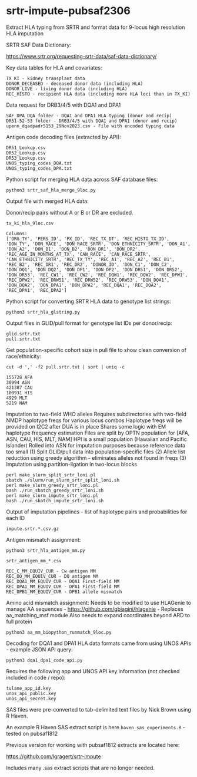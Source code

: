 # srtr-impute-pubsaf2306
Extract HLA typing from SRTR and format data for 9-locus high resolution HLA imputation


SRTR SAF Data Dictionary:

https://www.srtr.org/requesting-srtr-data/saf-data-dictionary/


Key data tables for HLA and covariates:

```
TX_KI - kidney transplant data
DONOR_DECEASED - deceased donor data (including HLA)
DONOR_LIVE - living donor data (including HLA)
REC_HISTO - recipient HLA data (including more HLA loci than in TX_KI)
```

Data request for DRB3/4/5 with DQA1 and DPA1

```
SAF_DPA_DQA folder - DQA1 and DPA1 HLA typing (donor and recip)
DR51-52-53 folder - DRB3/4/5 with DQA1 and DPA1 (donor and recip)
upenn_dqadpadr5153_29Nov2023.csv - File with encoded typing data 
```

Antigen code decoding files (extracted by API):

```
DR51_Lookup.csv
DR52_Lookup.csv
DR53_Lookup.csv
UNOS_typing_codes_DQA.txt
UNOS_typing_codes_DPA.txt
```


Python script for merging HLA data across SAF database files:

```
python3 srtr_saf_hla_merge_9loc.py
```


Output file with merged HLA data:

Donor/recip pairs without A or B or DR are excluded.

```
tx_ki_hla_9loc.csv

Columns:
['ORG_TY', 'PERS_ID', 'PX_ID', 'REC_TX_DT', 'REC_HISTO_TX_ID', 'DON_TY', 'DON_RACE', 'DON_RACE_SRTR', 'DON_ETHNICITY_SRTR', 'DON_A1', 'DON_A2', 'DON_B1', 'DON_B2', 'DON_DR1', 'DON_DR2', 'REC_AGE_IN_MONTHS_AT_TX', 'CAN_RACE', 'CAN_RACE_SRTR', 'CAN_ETHNICITY_SRTR', 'REC_TX_TY', 'REC_A1', 'REC_A2', 'REC_B1', 'REC_B2', 'REC_DR1', 'REC_DR2', 'DONOR_ID', 'DON_C1', 'DON_C2', 'DON_DQ1', 'DON_DQ2', 'DON_DP1', 'DON_DP2', 'DON_DR51', 'DON_DR52', 'DON_DR53', 'REC_CW1', 'REC_CW2', 'REC_DQW1', 'REC_DQW2', 'REC_DPW1', 'REC_DPW2', 'REC_DRW51', 'REC_DRW52', 'REC_DRW53', 'DON_DQA1', 'DON_DQA2', 'DON_DPA1', 'DON_DPA2', 'REC_DQA1', 'REC_DQA2', 'REC_DPA1', 'REC_DPA2']
```

Python script for converting SRTR HLA data to genotype list strings:

```
python3 srtr_hla_glstring.py
```

Output files in GLID/pull format for genotype list IDs per donor/recip:

```
glid.srtr.txt
pull.srtr.txt
```

Get population-specific cohort size in pull file to show clean conversion of race/ethnicity:

```
cut -d ',' -f2 pull.srtr.txt | sort | uniq -c

155728 AFA
30994 ASN
421387 CAU
100931 HIS
4929 MLT
5219 NAM
```

Imputation to two-field WHO alleles
Requires subdirectories with two-field NMDP haplotype freqs for various locus combos
Haplotype freqs will be provided on I2C2 after DUA is in place
Shares some logic with EM haplotype frequency estimation
Files are split by OPTN population for [AFA, ASN, CAU, HIS, MLT, NAM]
HPI is a small population (Hawaiian and Pacific Islander)
Rolled into ASN for imputation purposes because reference data too small
(1) Split GLID/pull data into population-specific files
(2) Allele list reduction using greedy algorithm - eliminates alleles not found in freqs
(3) Imputation using partition-ligation in two-locus blocks

```
perl make_slurm_split_srtr_loni.pl
sbatch ./slurm/run_slurm_srtr_split_loni.sh
perl make_slurm_greedy_srtr_loni.pl
bash ./run_sbatch_greedy_srtr_loni.sh
perl make_slurm_impute_srtr_loni.pl
bash ./run_sbatch_impute_srtr_loni.sh
```

Output of imputation pipelines - list of haplotype pairs and probabilities for each ID

```
impute.srtr.*.csv.gz 
```

Antigen mismatch assignment:

```
python3 srtr_hla_antigen_mm.py

srtr_antigen_mm_*.csv

REC_C_MM_EQUIV_CUR - Cw antigen MM
REC_DQ_MM_EQUIV_CUR - DQ antigen MM
REC_DQA1_MM_EQUIV_CUR - DQA1 First-field MM
REC_DPA1_MM_EQUIV_CUR - DPA1 First-field MM
REC_DPB1_MM_EQUIV_CUR - DPB1 allele mismatch
```

Amino acid mismatch assignment:
Needs to be modified to use HLAGenie to manage AA sequences
    - https://github.com/gbiagini/hlagenie
    - Replaces aa_matching_msf module
Also needs to expand coordinates beyond ARD to full protein

```
python3 aa_mm_biopython_runmatch_9loc.py
```

Decoding for DQA1 and DPA1 HLA data formats came from using UNOS APIs - example JSON API query:

```
python3 dqa1_dpa1_code_api.py
```

Requires the following app and UNOS API key information (not checked included in code / repo):

```
tulane_app_id.key
unos_api_public.key
unos_api_secret.key
```

SAS files were pre-converted to tab-delimited text files by Nick Brown using R Haven.

An example R Haven SAS extract script is here `haven_sas_experiments.R` - tested on pubsaf1812

Previous version for working with pubsaf1812 extracts are located here:

https://github.com/lgragert/srtr-impute

Includes many .sas extract scripts that are no longer needed.
